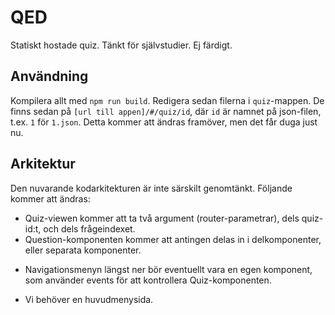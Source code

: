 # QED
Statiskt hostade quiz. Tänkt för självstudier. Ej färdigt.

## Användning
Kompilera allt med `npm run build`. Redigera sedan filerna i `quiz`-mappen. De finns sedan på `[url till appen]/#/quiz/id`, där `id` är namnet på json-filen, t.ex. `1` för `1.json`. Detta kommer att ändras framöver, men det får duga just nu.

## Arkitektur
Den nuvarande kodarkitekturen är inte särskilt genomtänkt. Följande kommer att ändras:
* Quiz-viewen kommer att ta två argument (router-parametrar), dels quiz-id:t, och dels frågeindexet.
* Question-komponenten kommer att antingen delas in i delkomponenter, eller separata komponenter.
 - Navigationsmenyn längst ner bör eventuellt vara en egen komponent, som använder events för att kontrollera Quiz-komponenten.
* Vi behöver en huvudmenysida.